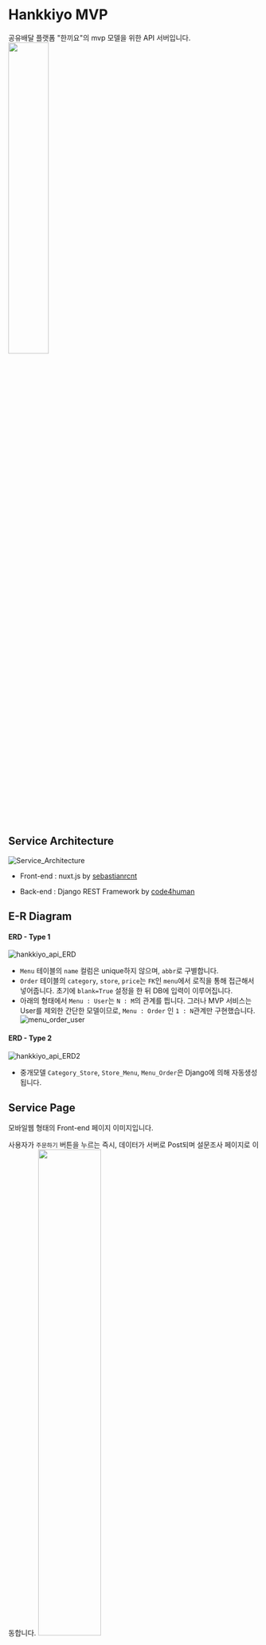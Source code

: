 # Hankkiyo MVP
공유배달 플랫폼 "한끼요"의 mvp 모델을 위한 API 서버입니다.
<img src="./README/service_image/한끼요_배너.png" width="40%">

## Service Architecture
![Service_Architecture](./README/deploy_image/deploy.png)

- Front-end : nuxt.js by [sebastianrcnt](https://github.com/sebastianrcnt/hankkiyo-nuxt)

- Back-end : Django REST Framework by [code4human](https://github.com/code4human/hankkiyo-mvp)

## E-R Diagram
#### ERD - Type 1
![hankkiyo_api_ERD](./README/DB_image/hankkiyo_api.png)
- `Menu` 테이블의 `name` 컬럼은 unique하지 않으며, `abbr`로 구별합니다.
- `Order` 테이블의 `category`, `store`, `price`는 `FK`인 `menu`에서 로직을 통해 접근해서 넣어줍니다. 초기에 `blank=True` 설정을 한 뒤 DB에 입력이 이루어집니다.
- 아래의 형태에서 `Menu : User`는 `N : M`의 관계를 띕니다. 그러나 MVP 서비스는 User를 제외한 간단한 모델이므로, `Menu : Order` 인 `1 : N`관계만 구현했습니다.
![menu_order_user](./README/DB_image/menu_order_user.png)

#### ERD - Type 2
![hankkiyo_api_ERD2](./README/DB_image/hankkiyo_api2.png)
- 중개모델 `Category_Store`, `Store_Menu`, `Menu_Order`은 Django에 의해 자동생성됩니다.

## Service Page
모바일웹 형태의 Front-end 페이지 이미지입니다.

사용자가 `주문하기` 버튼을 누르는 즉시, 데이터가 서버로 Post되며 설문조사 페이지로 이동합니다.
<img src="./README/service_image/한끼요_랜딩페이지.png" width="50%">
<img src="./README/service_image/한끼요_분류페이지.png" width="50%">
<img src="./README/service_image/한끼요_가게페이지1.png" width="50%">
<img src="./README/service_image/한끼요_가게페이지2.png" width="50%">
<img src="./README/service_image/한끼요_주문페이지.png" width="50%">
<img src="./README/service_image/한끼요_설문페이지.png" width="50%">
